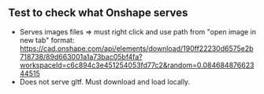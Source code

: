 

## Test to check what Onshape serves

* Serves images files => must right click and use path from "open image in new tab" format: https://cad.onshape.com/api/elements/download/190ff22230d6575e2b718738/89d663001a1a73bac05bf4fa?workspaceId=c6c894c3e451254053fd77c2&random=0.08468487662344515
* Does not serve gltf. Must download and load locally.





